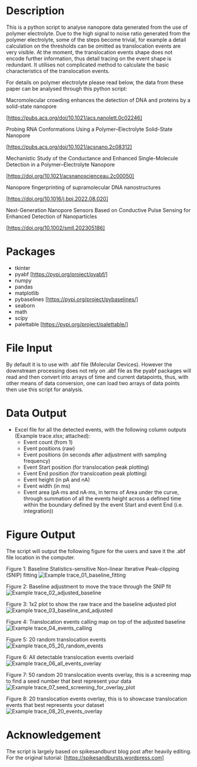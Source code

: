 # Description
This is a python script to analyse nanopore data generated from the use of polymer electrolyte. Due to the high signal to noise ratio generated from the polymer electrolyte, some of the steps become trivial, for example a detail calculation on the thresholds can be omitted as translocation events are very visible. At the moment, the translocation events shape does not encode further information, thus detail tracing on the event shape is redundant. It utilises not complicated method to calculate the basic characteristics of the translocation events.


For details on polymer electrolyte please read below, the data from these paper can be analysed through this python script:

Macromolecular crowding enhances the detection of DNA and proteins by a solid-state nanopore

[https://pubs.acs.org/doi/10.1021/acs.nanolett.0c02246]

Probing RNA Conformations Using a Polymer–Electrolyte Solid-State Nanopore

[https://pubs.acs.org/doi/10.1021/acsnano.2c08312]

Mechanistic Study of the Conductance and Enhanced Single-Molecule Detection in a Polymer–Electrolyte Nanopore

[https://doi.org/10.1021/acsnanoscienceau.2c00050]

Nanopore fingerprinting of supramolecular DNA nanostructures

[https://doi.org/10.1016/j.bpj.2022.08.020]

Next-Generation Nanopore Sensors Based on Conductive Pulse Sensing for Enhanced Detection of Nanoparticles

[https://doi.org/10.1002/smll.202305186]


# Packages
  - tkinter
  - pyabf [https://pypi.org/project/pyabf/]
  - numpy
  - pandas
  - matplotlib
  - pybaselines [https://pypi.org/project/pybaselines/]
  - seaborn
  - math
  - scipy
  - palettable [https://pypi.org/project/palettable/]

# File Input
By default it is to use with .abf file (Molecular Devices). However the downstream processing does not rely on .abf file as the pyabf packages will read and then convert into arrays of time and current datapoints, thus, with other means of data conversion, one can load two arrays of data points then use this script for analysis.

# Data Output
  - Excel file for all the detected events, with the following column outputs (Example trace.xlsx; attached):
    - Event count (from 1)
    - Event positions (raw)
    - Event positions (in seconds after adjustment with sampling frequency)
    - Event Start position (for translocation peak plotting)
    - Event End position (for translcoation peak plotting)
    - Event height (in pA and nA)
    - Event width (in ms)
    - Event area (pA⋅ms and nA⋅ms, in terms of Area under the curve, through summation of all the events height across a defined time within the boundary defined by the event Start and event End (i.e. integration))


# Figure Output
The script will output the following figure for the users and save it the .abf file location in the computer.

Figure 1: Baseline Statistics-sensitive Non-linear Iterative Peak-clipping (SNIP) fitting 
![Example trace_01_baseline_fitting](https://github.com/chalmers4c/Nanopore_event_detection/assets/97460687/bd2bcbcb-9c73-4b9f-9134-b8e2e50f7307)

Figure 2: Baseline adjustment to move the trace through the SNIP fit
![Example trace_02_adjusted_baseline](https://github.com/chalmers4c/Nanopore_event_detection/assets/97460687/51abad1d-e31d-4b37-bc18-8014fa083705)

Figure 3: 1x2 plot to show the raw trace and the baseline adjusted plot
![Example trace_03_baseline_and_adjusted](https://github.com/chalmers4c/Nanopore_event_detection/assets/97460687/927e3c31-3421-401a-8f47-a41844b1866e)

Figure 4: Translocation events calling map on top of the adjusted baseline
![Example trace_04_events_calling](https://github.com/chalmers4c/Nanopore_event_detection/assets/97460687/4c3f27b8-759f-451f-915d-9038a24c8194)

Figure 5: 20 random translocation events
![Example trace_05_20_random_events](https://github.com/chalmers4c/Nanopore_event_detection/assets/97460687/964b86df-57b7-427a-858f-8eeac66ff5a8)

Figure 6: All detectable translocation events overlaid
![Example trace_06_all_events_overlay](https://github.com/chalmers4c/Nanopore_event_detection/assets/97460687/c509f766-6803-4d33-87ec-987b9a0c2a2e)

Figure 7: 50 random 20 translocation events overlay, this is a screening map to find a seed number that best represent your data
![Example trace_07_seed_screening_for_overlay_plot](https://github.com/chalmers4c/Nanopore_event_detection/assets/97460687/380c0e7a-346c-491b-b3f7-77f5acc80e46)

Figure 8: 20 translocation events overlay, this is to showcase translocation events that best represents your dataset
![Example trace_08_20_events_overlay](https://github.com/chalmers4c/Nanopore_event_detection/assets/97460687/135c4651-1877-4278-98fb-78a79be7ebe2)

# Acknowledgement
The script is largely based on spikesandburst blog post after heavily editing. For the original tutorial: [https://spikesandbursts.wordpress.com]
